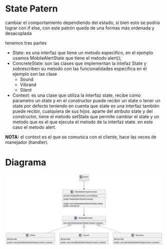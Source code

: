 # State Patern

cambiar el comportamiento dependiendo del estado, si bien esto se podría lograr
con if else, con este patrón queda de una formas más ordenada y desacoplada 

tenemos tres partes

* State: es una interfaz que tiene un metodo especifico, en el ejemplo usamos
MobileAlertState que tiene el metodo alert(); 
* ConcreteState: son las clases que implementan la intefaz State y sobrescriben
su metodo con las funcionalidades especifica en el ejemplo son las clase
  * Sound
  * Vibrand
  * Silent
* Context: es una clase que utiliza la interfaz state, recibe como parametro
un state y en el constructor puede recibir un state o tener un state por defecto
teniendo en cuenta que state es una interfaz también puede recibir, cualquiera
de sus hijos. aparte del atributo state y del constructor, tiene el metodo 
setState que permite cambiar el state y un metodo que es el que ejecuta el metodo de la interfaz state. 
en este caso el metodo alert.

**NOTA:** el context es el que se comunica con el cliente, hace las veces de manejador
(handler).

# Diagrama

![state-diagram.svg](state-diagram.svg)

